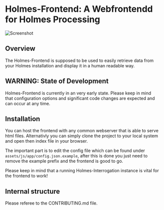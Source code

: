 # Holmes-Frontend: A Webfrontendd for Holmes Processing

![Screenshot](http://i.imgur.com/cB0P9qq.png)

## Overview 

The Holmes-Frontend is supposed to be used to easily retrieve data from your Holmes installation and display it in a human readable way.


## WARNING: State of Development 

Holmes-Frontend is currently in an very early state. Please keep in mind that configuration options and significant code changes are expected and can occur at any time.


## Installation

You can host the frontend with any common webserver that is able to serve html files. Alternativly you can simply clone the project to your local system and open then index file in your browser.

The important part is to edit the config file which can be found under `assets/js/app/config.json.example`, after this is done you just need to remove the example prefix and the frontend is good to go.

Please keep in mind that a running Holmes-Interrogation instance is vital for the frontend to work!


## Internal structure

Please referee to the CONTRIBUTING.md file.
